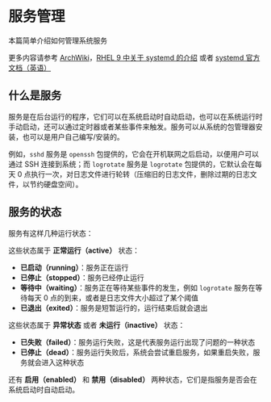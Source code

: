 # 服务管理

本篇简单介绍如何管理系统服务

更多内容请参考 [ArchWiki](https://wiki.archlinuxcn.org/wiki/Systemd)，[RHEL 9 中关于 systemd 的介绍](https://access.redhat.com/documentation/zh-cn/red_hat_enterprise_linux/9/html/configuring_basic_system_settings/introduction-to-systemd_configuring-basic-system-settings) 或者 [systemd 官方文档（英语）](https://www.freedesktop.org/wiki/Software/systemd/)

## 什么是服务

服务是在后台运行的程序，它们可以在系统启动时自动启动，也可以在系统运行时手动启动，还可以通过定时器或者某些事件来触发。服务可以从系统的包管理器安装，也可以是用户自己编写/安装的。

例如，`sshd` 服务是 `openssh` 包提供的，它会在开机联网之后启动，以便用户可以通过 SSH 连接到系统；而 `logrotate` 服务是 `logrotate` 包提供的，它默认会在每天 0 点执行一次，对日志文件进行轮转（压缩旧的日志文件，删除过期的日志文件，以节约硬盘空间）。

## 服务的状态

服务有这样几种运行状态：

这些状态属于 **正常运行（active）** 状态：

* **已启动（running）**：服务正在运行
* **已停止（stopped）**：服务已经停止运行
* **等待中（waiting）**：服务正在等待某些事件的发生，例如 `logrotate` 服务在等待每天 0 点的到来，或者是日志文件大小超过了某个阈值
* **已退出（exited）**：服务是短暂运行的，运行结束后就会退出

这些状态属于 **异常状态** 或者 **未运行（inactive）** 状态：

* **已失败（failed）**：服务运行失败，这是代表服务运行出现了问题的一种状态
* **已停止（dead）**：服务运行失败后，系统会尝试重启服务，如果重启失败，服务就会进入这种状态

还有 **启用（enabled）** 和 **禁用（disabled）** 两种状态，它们是指服务是否会在系统启动时自动启动。
